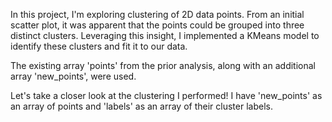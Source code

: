 In this project, I'm exploring clustering of 2D data points. From an initial scatter plot, it was apparent that the points could be grouped into three distinct clusters. Leveraging this insight, I implemented a KMeans model to identify these clusters and fit it to our data. 

The existing array 'points' from the prior analysis, along with an additional array 'new_points', were used. 

Let's take a closer look at the clustering I performed! I have 'new_points' as an array of points and 'labels' as an array of their cluster labels.




